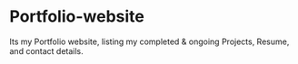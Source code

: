 # Portfolio-website
Its my Portfolio website, listing my completed &amp; ongoing Projects, Resume, and contact details.
